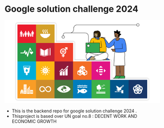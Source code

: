 # Google solution challenge 2024

<p align="center">
  <img src="./assets/un-goals.jpg" />
</p>

-   This is the backend repo for google solution challenge 2024 .
-   Thisproject is based over UN goal no.8 : DECENT WORK AND ECONOMIC GROWTH
